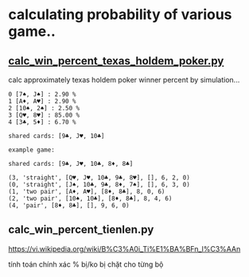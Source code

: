 # calculating probability of various game..

## [calc_win_percent_texas_holdem_poker.py](https://github.com/kog00003/game-prob/blob/679dcfddfbce05709c8d08e139c4c914efdd9111/calc_win_percent_texas_holdem_poker.py)

calc approximately texas holdem poker winner percent by simulation...
```
0 [7♠, J♠] : 2.90 %
1 [A♦, A♥] : 2.90 %
2 [10♠, 2♠] : 2.50 %
3 [Q♥, 8♥] : 85.00 %
4 [3♣, 5♦] : 6.70 %

shared cards: [9♣, J♥, 10♣]

example game:

shared cards: [9♣, J♥, 10♣, 8♦, 8♣] 

(3, 'straight', [Q♥, J♥, 10♣, 9♣, 8♥], [], 6, 2, 0)
(0, 'straight', [J♠, 10♣, 9♣, 8♦, 7♠], [], 6, 3, 0)
(1, 'two pair', [A♦, A♥], [8♦, 8♣], 8, 0, 6)
(2, 'two pair', [10♠, 10♣], [8♦, 8♣], 8, 4, 6)
(4, 'pair', [8♦, 8♣], [], 9, 6, 0)
```

## calc_win_percent_tienlen.py

https://vi.wikipedia.org/wiki/B%C3%A0i_Ti%E1%BA%BFn_l%C3%AAn

tính toán chính xác % bị/ko bị chặt cho từng bộ
